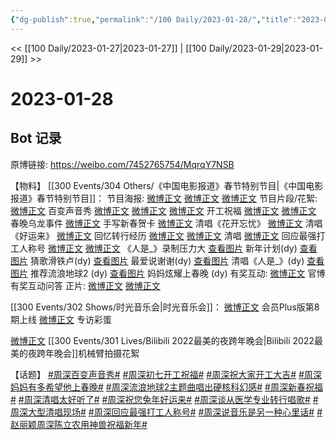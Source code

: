 ```yaml
---
{"dg-publish":true,"permalink":"/100 Daily/2023-01-28/","title":"2023-01-28","created":"2023-01-30T10:57:31.000+08:00","updated":"2023-04-11T14:46:32.000+08:00"}
---
```



<< [[100 Daily/2023-01-27\|2023-01-27]] | [[100 Daily/2023-01-29\|2023-01-29]] >>

# 2023-01-28

## Bot 记录

原博链接: https://weibo.com/7452765754/MqrqY7NSB

【物料】
[[300 Events/304 Others/《中国电影报道》春节特别节目\|《中国电影报道》春节特别节目]]：
节目海报:
[微博正文](https://m.weibo.cn/1635270132/4862893553615534)
[微博正文](https://m.weibo.cn/6495544869/4862896615721579)
[微博正文](https://m.weibo.cn/1261788454/4862900957875721)
节目片段/花絮:
[微博正文](https://m.weibo.cn/1635270132/4862916450846917) 百变声音秀
[微博正文](https://m.weibo.cn/1635270132/4862920045368793) [微博正文](https://m.weibo.cn/6495544869/4862918389140519) [微博正文](https://m.weibo.cn/1261788454/4862910654844424) 开工祝福
[微博正文](https://m.weibo.cn/1635270132/4862938203037306) [微博正文](https://m.weibo.cn/1261788454/4862909198632858) 春晚乌龙事件
[微博正文](https://m.weibo.cn/1261788454/4862994833479442) 手写新春贺卡
[微博正文](https://m.weibo.cn/1261788454/4862994645785976) 清唱《花开忘忧》
[微博正文](https://m.weibo.cn/1261788454/4862994405918541) 清唱《好运来》
[微博正文](https://m.weibo.cn/1261788454/4862994221634704) 回忆转行经历
[微博正文](https://m.weibo.cn/1261788454/4862993722772034) [微博正文](https://m.weibo.cn/1261788454/4862910339483507) 清唱
[微博正文](https://m.weibo.cn/1261788454/4862993428908801) 回应最强打工人称号
[微博正文](https://m.weibo.cn/1261788454/4862993370977253) [微博正文](https://m.weibo.cn/6619263525/4863002560169775) 《人是_》录制压力大
[查看图片](https://wx2.sinaimg.cn/large/0088n2Pggy1hajpytoxlaj30u01hdwj2.jpg) 新年计划(dy)
[查看图片](https://wx1.sinaimg.cn/large/0088n2Pggy1hajpy8e732j30u01hdtdf.jpg) 猜歌滑铁卢(dy)
[查看图片](https://wx2.sinaimg.cn/large/0088n2Pggy1hajq0lacoej30u01hd0x8.jpg) 最爱说谢谢(dy)
[查看图片](https://wx3.sinaimg.cn/large/0088n2Pggy1hajpwr0woej30u01hdwj6.jpg) 清唱《人是_》(dy)
[查看图片](https://wx1.sinaimg.cn/large/0088n2Pggy1hajpwi8akkj30u01hddl1.jpg) 推荐流浪地球2 (dy)
[查看图片](https://wx3.sinaimg.cn/large/0088n2Pggy1hajpzordx3j30u01hdn1o.jpg) 妈妈炫耀上春晚 (dy)
有奖互动:
[微博正文](https://m.weibo.cn/1261788454/4862925796545944) 官博有奖互动问答
正片:
[微博正文](https://m.weibo.cn/6495544869/4862985342026890)
[微博正文](https://m.weibo.cn/1261788454/4862967944317436)

[[300 Events/302 Shows/时光音乐会\|时光音乐会]]：
[微博正文](https://m.weibo.cn/7703778879/4862956292017154) 会员Plus版第8期上线
[微博正文](https://m.weibo.cn/5337758780/4862845206662845) 专访彩蛋

[微博正文](https://m.weibo.cn/6542014236/4862846674404655) [[300 Events/301 Lives/Bilibili 2022最美的夜跨年晚会\|Bilibili 2022最美的夜跨年晚会]]机械臂拍摄花絮

【话题】
[#周深百变声音秀#](https://s.weibo.com/weibo?q=%23%E5%91%A8%E6%B7%B1%E7%99%BE%E5%8F%98%E5%A3%B0%E9%9F%B3%E7%A7%80%23)
[#周深初七开工祝福#](https://s.weibo.com/weibo?q=%23%E5%91%A8%E6%B7%B1%E5%88%9D%E4%B8%83%E5%BC%80%E5%B7%A5%E7%A5%9D%E7%A6%8F%23)
[#周深祝大家开工大吉#](https://s.weibo.com/weibo?q=%23%E5%91%A8%E6%B7%B1%E7%A5%9D%E5%A4%A7%E5%AE%B6%E5%BC%80%E5%B7%A5%E5%A4%A7%E5%90%89%23)
[#周深妈妈有多希望他上春晚#](https://s.weibo.com/weibo?q=%23%E5%91%A8%E6%B7%B1%E5%A6%88%E5%A6%88%E6%9C%89%E5%A4%9A%E5%B8%8C%E6%9C%9B%E4%BB%96%E4%B8%8A%E6%98%A5%E6%99%9A%23)
[#周深流浪地球2主题曲唱出硬核科幻感#](https://s.weibo.com/weibo?q=%23%E5%91%A8%E6%B7%B1%E6%B5%81%E6%B5%AA%E5%9C%B0%E7%90%832%E4%B8%BB%E9%A2%98%E6%9B%B2%E5%94%B1%E5%87%BA%E7%A1%AC%E6%A0%B8%E7%A7%91%E5%B9%BB%E6%84%9F%23)
[#周深新春祝福#](https://s.weibo.com/weibo?q=%23%E5%91%A8%E6%B7%B1%E6%96%B0%E6%98%A5%E7%A5%9D%E7%A6%8F%23)
[#周深清唱太好听了#](https://s.weibo.com/weibo?q=%23%E5%91%A8%E6%B7%B1%E6%B8%85%E5%94%B1%E5%A4%AA%E5%A5%BD%E5%90%AC%E4%BA%86%23)
[#周深祝您兔年好运来#](https://s.weibo.com/weibo?q=%23%E5%91%A8%E6%B7%B1%E7%A5%9D%E6%82%A8%E5%85%94%E5%B9%B4%E5%A5%BD%E8%BF%90%E6%9D%A5%23)
[#周深谈从医学专业转行唱歌#](https://s.weibo.com/weibo?q=%23%E5%91%A8%E6%B7%B1%E8%B0%88%E4%BB%8E%E5%8C%BB%E5%AD%A6%E4%B8%93%E4%B8%9A%E8%BD%AC%E8%A1%8C%E5%94%B1%E6%AD%8C%23)
[#周深大型清唱现场#](https://s.weibo.com/weibo?q=%23%E5%91%A8%E6%B7%B1%E5%A4%A7%E5%9E%8B%E6%B8%85%E5%94%B1%E7%8E%B0%E5%9C%BA%23)
[#周深回应最强打工人称号#](https://s.weibo.com/weibo?q=%23%E5%91%A8%E6%B7%B1%E5%9B%9E%E5%BA%94%E6%9C%80%E5%BC%BA%E6%89%93%E5%B7%A5%E4%BA%BA%E7%A7%B0%E5%8F%B7%23)
[#周深说音乐是另一种心里话#](https://s.weibo.com/weibo?q=%23%E5%91%A8%E6%B7%B1%E8%AF%B4%E9%9F%B3%E4%B9%90%E6%98%AF%E5%8F%A6%E4%B8%80%E7%A7%8D%E5%BF%83%E9%87%8C%E8%AF%9D%23)
[#赵丽颖周深陈立农用神兽祝福新年#](https://s.weibo.com/weibo?q=%23%E8%B5%B5%E4%B8%BD%E9%A2%96%E5%91%A8%E6%B7%B1%E9%99%88%E7%AB%8B%E5%86%9C%E7%94%A8%E7%A5%9E%E5%85%BD%E7%A5%9D%E7%A6%8F%E6%96%B0%E5%B9%B4%23)
